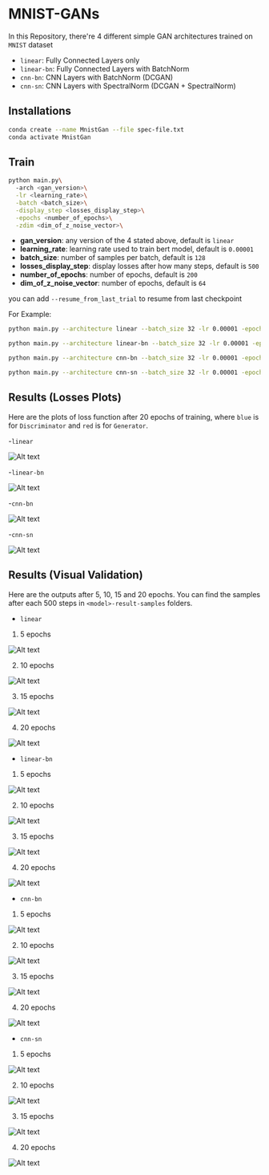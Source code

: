 # MNIST-GANs
In this Repository, there're 4 different simple GAN architectures trained on `MNIST` dataset
- `linear`: Fully Connected Layers only
- `linear-bn`: Fully Connected Layers with BatchNorm
- `cnn-bn`: CNN Layers with BatchNorm (DCGAN)
- `cnn-sn`: CNN Layers with SpectralNorm (DCGAN + SpectralNorm)

## Installations
```bash
conda create --name MnistGan --file spec-file.txt
conda activate MnistGan
```

## Train
```bash
python main.py\ 
  -arch <gan_version>\
  -lr <learning_rate>\
  -batch <batch_size>\
  -display_step <losses_display_step>\
  -epochs <number_of_epochs>\
  -zdim <dim_of_z_noise_vector>\
```

- **gan_version**: any version of the 4 stated above, default is `linear`
- **learning_rate**: learning rate used to train bert model, default is `0.00001`
- **batch_size**: number of samples per batch, default is `128`
- **losses_display_step**: display losses after how many steps, default is `500`
- **number_of_epochs**: number of epochs, default is `200`
- **dim_of_z_noise_vector**: number of epochs, default is `64`


you can add `--resume_from_last_trial` to resume from last checkpoint

For Example:
```bash
python main.py --architecture linear --batch_size 32 -lr 0.00001 -epochs 20
```

```bash
python main.py --architecture linear-bn --batch_size 32 -lr 0.00001 -epochs 20
```

```bash
python main.py --architecture cnn-bn --batch_size 32 -lr 0.00001 -epochs 20
```

```bash
python main.py --architecture cnn-sn --batch_size 32 -lr 0.00001 -epochs 20
```

## Results (Losses Plots)
Here are the plots of loss function after 20 epochs of training, where `blue` is for `Discriminator` and `red` is for `Generator`.

-`linear`

![Alt text](plots/linear-epoch-mean-losses.png?raw=true "Title")


-`linear-bn`

![Alt text](plots/linear-bn-epoch-mean-losses.png?raw=true "Title")


-`cnn-bn`

![Alt text](plots/cnn-bn-epoch-mean-losses.png?raw=true "Title")


-`cnn-sn`

![Alt text](plots/cnn-sn-epoch-mean-losses.png?raw=true "Title")


## Results (Visual Validation)
Here are the outputs after 5, 10, 15 and 20 epochs. You can find the samples after each 500 steps in `<model>-result-samples` folders.

- `linear`

1. 5 epochs

![Alt text](linear-result-samples/fake-9500.png?raw=true "Title")

2. 10 epochs

![Alt text](linear-result-samples/fake-19000.png?raw=true "Title")

3. 15 epochs

![Alt text](linear-result-samples/fake-28500.png?raw=true "Title")

4. 20 epochs

![Alt text](linear-result-samples/fake-37000.png?raw=true "Title")



- `linear-bn`

1. 5 epochs

![Alt text](linear-bn-result-samples/fake-9500.png?raw=true "Title")

2. 10 epochs

![Alt text](linear-bn-result-samples/fake-19000.png?raw=true "Title")

3. 15 epochs

![Alt text](linear-bn-result-samples/fake-28500.png?raw=true "Title")

4. 20 epochs

![Alt text](linear-bn-result-samples/fake-37000.png?raw=true "Title")



- `cnn-bn`

1. 5 epochs

![Alt text](cnn-bn-result-samples/fake-9500.png?raw=true "Title")

2. 10 epochs

![Alt text](cnn-bn-result-samples/fake-19000.png?raw=true "Title")

3. 15 epochs

![Alt text](cnn-bn-result-samples/fake-28500.png?raw=true "Title")

4. 20 epochs

![Alt text](cnn-bn-result-samples/fake-37000.png?raw=true "Title")




- `cnn-sn`

1. 5 epochs

![Alt text](cnn-sn-result-samples/fake-9500.png?raw=true "Title")

2. 10 epochs

![Alt text](cnn-sn-result-samples/fake-19000.png?raw=true "Title")

3. 15 epochs

![Alt text](cnn-sn-result-samples/fake-28500.png?raw=true "Title")

4. 20 epochs

![Alt text](cnn-sn-result-samples/fake-37000.png?raw=true "Title")




